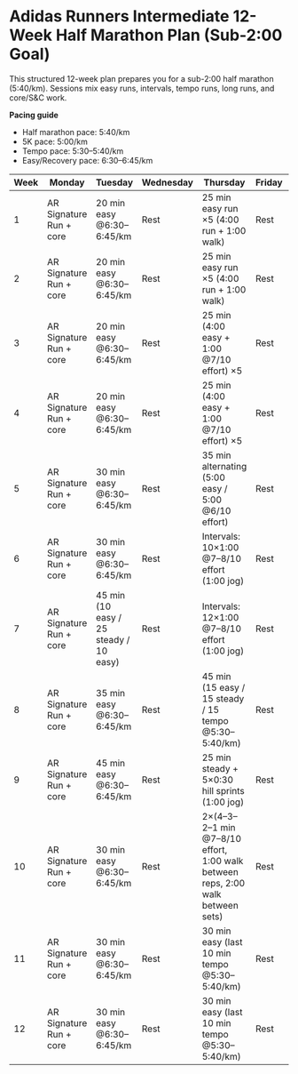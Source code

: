 # Adidas Runners Intermediate 12-Week Half Marathon Plan (Sub-2:00 Goal)

This structured 12-week plan prepares you for a sub-2:00 half marathon (5:40/km). Sessions mix easy runs, intervals, tempo runs, long runs, and core/S&C work.

**Pacing guide**
- Half marathon pace: 5:40/km  
- 5K pace: 5:00/km  
- Tempo pace: 5:30–5:40/km  
- Easy/Recovery pace: 6:30–6:45/km  

| Week | Monday | Tuesday | Wednesday | Thursday | Friday | Saturday | Sunday |
|--|--|--|--|--|--|--|--|
| 1 | AR Signature Run + core | 20 min easy @6:30–6:45/km | Rest | 25 min easy run ×5 (4:00 run + 1:00 walk) | Rest | Long Run 7 km easy + S&C/core | Rest |
| 2 | AR Signature Run + core | 20 min easy @6:30–6:45/km | Rest | 25 min easy run ×5 (4:00 run + 1:00 walk) | Rest | Long Run 8 km easy + S&C/core | Rest |
| 3 | AR Signature Run + core | 20 min easy @6:30–6:45/km | Rest | 25 min (4:00 easy + 1:00 @7/10 effort) ×5 | Rest | Long Run 9 km easy + S&C/core | Rest |
| 4 | AR Signature Run + core | 20 min easy @6:30–6:45/km | Rest | 25 min (4:00 easy + 1:00 @7/10 effort) ×5 | Rest | Long Run 7 km easy + S&C/core | Rest |
| 5 | AR Signature Run + core | 30 min easy @6:30–6:45/km | Rest | 35 min alternating (5:00 easy / 5:00 @6/10 effort) | Rest | Long Run 12.5 km easy + S&C/core | Rest |
| 6 | AR Signature Run + core | 30 min easy @6:30–6:45/km | Rest | Intervals: 10×1:00 @7–8/10 effort (1:00 jog) | Rest | Long Run 14 km easy + S&C/core | Rest or cross-train |
| 7 | AR Signature Run + core | 45 min (10 easy / 25 steady / 10 easy) | Rest | Intervals: 12×1:00 @7–8/10 effort (1:00 jog) | Rest | Long Run 15 km (12 km easy + surges at start of each km) | Rest |
| 8 | AR Signature Run + core | 35 min easy @6:30–6:45/km | Rest | 45 min (15 easy / 15 steady / 15 tempo @5:30–5:40/km) | Rest | Long Run 16 km (12 km easy + surges at start of each km) | Rest |
| 9 | AR Signature Run + core | 45 min easy @6:30–6:45/km | Rest | 25 min steady + 5×0:30 hill sprints (1:00 jog) | Rest | Long Run 17.5 km easy | Rest |
| 10 | AR Signature Run + core | 30 min easy @6:30–6:45/km | Rest | 2×(4–3–2–1 min @7–8/10 effort, 1:00 walk between reps, 2:00 walk between sets) | Rest | Long Run 18.5 km (easy with last km steady) | Rest |
| 11 | AR Signature Run + core | 30 min easy @6:30–6:45/km | Rest | 30 min easy (last 10 min tempo @5:30–5:40/km) | Rest | Long Run 30 min easy | Rest |
| 12 | AR Signature Run + core | 30 min easy @6:30–6:45/km | Rest | 30 min easy (last 10 min tempo @5:30–5:40/km) | Rest | Long Run 17.5 km easy | Race Day: Half Marathon (21.1 km @5:40/km) |
